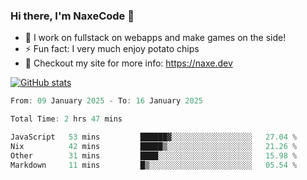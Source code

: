 ### Hi there, I'm NaxeCode 👋
- 🔭 I work on fullstack on webapps and make games on the side!
- ⚡ Fun fact: I very much enjoy potato chips
- 🔋 Checkout my site for more info: https://naxe.dev

[![GitHub stats](https://github-readme-stats.vercel.app/api?username=naxecode&theme=onedark)](https://naxe.dev)

<!--START_SECTION:waka-->

```csharp
From: 09 January 2025 - To: 16 January 2025

Total Time: 2 hrs 47 mins

JavaScript   53 mins         ██████▓░░░░░░░░░░░░░░░░░░   27.04 %
Nix          42 mins         █████▒░░░░░░░░░░░░░░░░░░░   21.26 %
Other        31 mins         ████░░░░░░░░░░░░░░░░░░░░░   15.98 %
Markdown     11 mins         █▒░░░░░░░░░░░░░░░░░░░░░░░   05.54 %
```

<!--END_SECTION:waka-->



<!--
**NaxeCode/NaxeCode** is a ✨ _special_ ✨ repository because its `README.md` (this file) appears on your GitHub profile.

Here are some ideas to get you started:

- 🔭 I’m currently working on Web apps for indie games!
- 🌱 I’m currently mastering C#
- 👯 I’m looking to collaborate on ...
- 🤔 I’m looking for help with ...
- 💬 Ask me about ...
- 📫 How to reach me: ...
- 😄 Pronouns: ...
- ⚡ Fun fact: I love chips
-->
